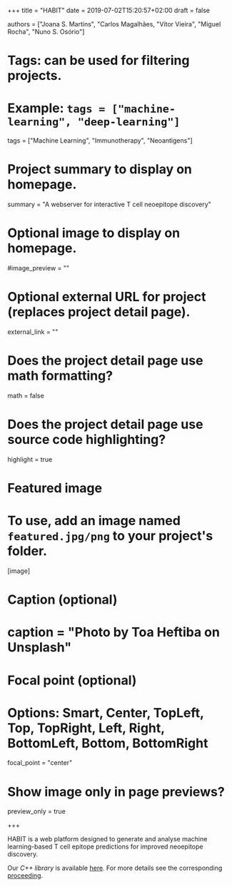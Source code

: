 +++
title = "HABIT"
date = 2019-07-02T15:20:57+02:00
draft = false

authors = ["Joana S. Martins", "Carlos Magalhães, "Vítor Vieira", "Miguel Rocha", "Nuno S. Osório"]

# Tags: can be used for filtering projects.
# Example: `tags = ["machine-learning", "deep-learning"]`
tags = ["Machine Learning", "Immunotherapy", "Neoantigens"]

# Project summary to display on homepage.
summary = "A webserver for interactive T cell neoepitope discovery"

# Optional image to display on homepage.
#image_preview = ""

# Optional external URL for project (replaces project detail page).
external_link = ""

# Does the project detail page use math formatting?
math = false

# Does the project detail page use source code highlighting?
highlight = true

# Featured image
# To use, add an image named `featured.jpg/png` to your project's folder. 
[image]
  # Caption (optional)
  # caption = "Photo by Toa Heftiba on Unsplash"

  # Focal point (optional)
  # Options: Smart, Center, TopLeft, Top, TopRight, Left, Right, BottomLeft, Bottom, BottomRight
  focal_point = "center"

  # Show image only in page previews?
  preview_only = true

+++

HABIT is a web platform designed to generate and analyse machine learning-based T cell epitope predictions for improved neoepitope discovery.


Our *C++ library* is available [here](https://github.com/xclaeys/ElastoPhi). For more details see the corresponding [proceeding](https://hal.archives-ouvertes.fr/hal-01644518).
